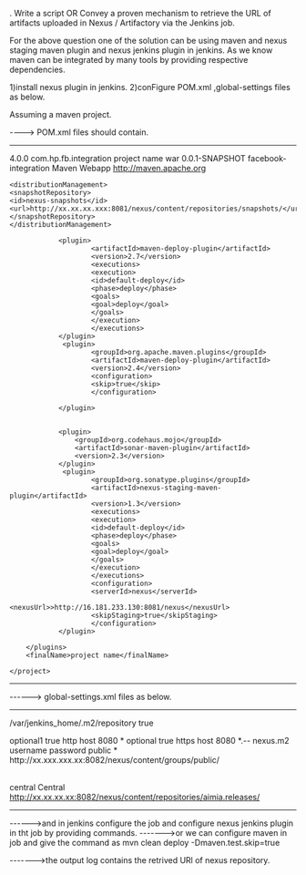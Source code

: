 . Write a script OR Convey a proven mechanism to retrieve the URL of artifacts uploaded in Nexus / Artifactory via the Jenkins job.

For the above question one of the solution can be using maven and nexus staging maven plugin and nexus jenkins plugin in jenkins.
 As we know maven can be integrated by many tools by providing respective dependencies.
 
 1)install nexus plugin in jenkins.
 2)conFigure POM.xml ,global-settings files as below.
 
Assuming a maven project.

----> POM.xml files should contain.
 
 **************************************************************************************
 
 <project xmlns="http://maven.apache.org/POM/4.0.0" xmlns:xsi="http://www.w3.org/2001/XMLSchema-instance"
	xsi:schemaLocation="http://maven.apache.org/POM/4.0.0 http://maven.apache.org/maven-v4_0_0.xsd">
	<modelVersion>4.0.0</modelVersion>
	<groupId>com.hp.fb.integration</groupId>
	<artifactId>project name</artifactId>
	<packaging>war</packaging>
	<version>0.0.1-SNAPSHOT</version>
	<name>facebook-integration Maven Webapp</name>
	<url>http://maven.apache.org</url>

	<distributionManagement>
	<snapshotRepository>
	<id>nexus-snapshots</id>
	<url>http://xx.xx.xx.xxx:8081/nexus/content/repositories/snapshots/</url>
	</snapshotRepository>
	</distributionManagement>
	
	
<build>
		<plugins>

				<plugin>
						<artifactId>maven-deploy-plugin</artifactId>
						<version>2.7</version>
						<executions>
						<execution>
						<id>default-deploy</id>
						<phase>deploy</phase>
						<goals>
						<goal>deploy</goal>
						</goals>
						</execution>
						</executions>
				</plugin>
				 <plugin>
						<groupId>org.apache.maven.plugins</groupId>
						<artifactId>maven-deploy-plugin</artifactId>
						<version>2.4</version>
						<configuration>
						<skip>true</skip>
						</configuration>

				</plugin>
				

				<plugin>
					<groupId>org.codehaus.mojo</groupId>
					<artifactId>sonar-maven-plugin</artifactId>
					<version>2.3</version>
				</plugin>
				 <plugin>
						<groupId>org.sonatype.plugins</groupId>
						<artifactId>nexus-staging-maven-plugin</artifactId>
						<version>1.3</version>
						<executions>
						<execution>
						<id>default-deploy</id>
						<phase>deploy</phase>
						<goals>
						<goal>deploy</goal>
						</goals>
						</execution>
						</executions>
						<configuration>
						<serverId>nexus</serverId>
						<nexusUrl>>http://16.181.233.130:8081/nexus</nexusUrl>
						<skipStaging>true</skipStaging>
						</configuration>
				</plugin>

		</plugins>
		<finalName>project name</finalName>
</build>
 
	</project>
  ********************************************************************************
  
  
  
  
------>  global-settings.xml files as below.
  
  *************************************************************************************
 <?xml version="1.0" encoding="UTF-8"?>

<settings xmlns="http://maven.apache.org/SETTINGS/1.0.0"
          xmlns:xsi="http://www.w3.org/2001/XMLSchema-instance"
          xsi:schemaLocation="http://maven.apache.org/SETTINGS/1.0.0 http://maven.apache.org/xsd/settings-1.0.0.xsd">

<!--localRepository>/var/jenkins_home/jobs</localRepository-->
<localRepository>/var/jenkins_home/.m2/repository</localRepository>
<interactiveMode>true</interactiveMode>
            
<proxies>
<!--set proxy accordingly-->
    <proxy>
      <id>optional1</id>  
      <active>true</active>
      <protocol>http</protocol>
      <host>host</host>
      <port>8080</port>
      <nonProxyHosts>*</nonProxyHosts>
    </proxy>
    <proxy>
      <id>optional</id>
      <active>true</active>
      <protocol>https</protocol>
      <host>host</host>
      <port>8080</port>
      <nonProxyHosts>*.--</nonProxyHosts>
    </proxy>
  </proxies>

<servers>
 <server>
      <id>nexus.m2</id>
      <username>username</username>
      <password>password</password>
    </server>
</servers>

 
   <mirrors>    
    <mirror> 
    	<id>public</id> 
    	<mirrorOf>*</mirrorOf>     	
    	<url>http://xx.xxx.xxx.xx:8082/nexus/content/groups/public/</url>
    </mirror>		
  </mirrors>

  
<profiles><profile>
	<repositories>
		<repository>              
         	<id>central</id>
         	<name>Central</name>
         	<url>http://xx.xx.xx.xx:8082/nexus/content/repositories/aimia.releases/</url>
		</repository>
	</repositories>   
</profile></profiles>
       
</settings>

*****************************************************************************************************************
------>and in jenkins configure the job and configure nexus jenkins plugin in tht job by providing commands.
------->or we can configure maven in job and give the command as mvn clean deploy -Dmaven.test.skip=true

------->the output log contains the retrived URl of nexus repository.


 
 
 
